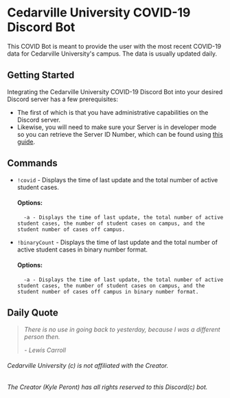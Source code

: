 # Cedarville University COVID-19 Discord Bot

This COVID Bot is meant to provide the user with the most recent COVID-19 data for Cedarville University's campus. The data is usually updated daily.

## Getting Started

Integrating the Cedarville University COVID-19 Discord Bot into your desired Discord server has a few prerequisites:

- The first of which is that you have administrative capabilities on the Discord server.
- Likewise, you will need to make sure your Server is in developer mode so you can retrieve the Server ID Number, which can be found using [this guide](https://support.discord.com/hc/en-us/articles/206346498-Where-can-I-find-my-User-Server-Message-ID-).



## Commands
- `!covid` - Displays the time of last update and the total number of active student cases.
    #### **Options:**
        -a - Displays the time of last update, the total number of active student cases, the number of student cases on campus, and the student number of cases off campus.
- `!binaryCount` - Displays the time of last update and the total number of active student cases in binary number format.
    #### **Options:**
        -a - Displays the time of last update, the total number of active student cases, the number of student cases on campus, and the student number of cases off campus in binary number format.

## Daily Quote
> *There is no use in going back to yesterday, because I was a different person then.*
>
> *\- Lewis Carroll*

###### Cedarville University (c) is not affiliated with the Creator.
###### The Creator (Kyle Peront) has all rights reserved to this Discord(c) bot.